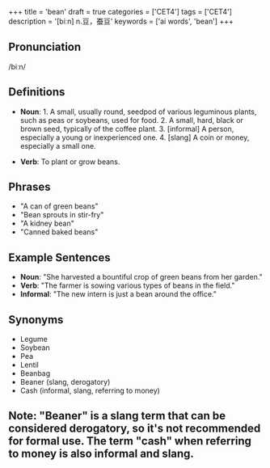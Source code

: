 +++
title = 'bean'
draft = true
categories = ['CET4']
tags = ['CET4']
description = '[biːn] n.豆，蚕豆'
keywords = ['ai words', 'bean']
+++

## Pronunciation
/biːn/

## Definitions
- **Noun**: 1. A small, usually round, seedpod of various leguminous plants, such as peas or soybeans, used for food. 2. A small, hard, black or brown seed, typically of the coffee plant. 3. [informal] A person, especially a young or inexperienced one. 4. [slang] A coin or money, especially a small one.

- **Verb**: To plant or grow beans.

## Phrases
- "A can of green beans"
- "Bean sprouts in stir-fry"
- "A kidney bean"
- "Canned baked beans"

## Example Sentences
- **Noun**: "She harvested a bountiful crop of green beans from her garden."
- **Verb**: "The farmer is sowing various types of beans in the field."
- **Informal**: "The new intern is just a bean around the office."

## Synonyms
- Legume
- Soybean
- Pea
- Lentil
- Beanbag
- Beaner (slang, derogatory)
- Cash (informal, slang, referring to money)

## Note: "Beaner" is a slang term that can be considered derogatory, so it's not recommended for formal use. The term "cash" when referring to money is also informal and slang.
